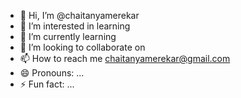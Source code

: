 - 👋 Hi, I’m @chaitanyamerekar
- 👀 I’m interested in learning 
- 🌱 I’m currently learning
- 💞️ I’m looking to collaborate on 
- 📫 How to reach me chaitanyamerekar@gmail.com
- 😄 Pronouns: ...
- ⚡ Fun fact: ...

<!---
chaitanyamerekar/chaitanyamerekar is a ✨ special ✨ repository because its `README.md` (this file) appears on your GitHub profile.
You can click the Preview link to take a look at your changes.
--->
